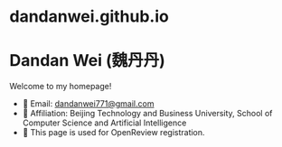 # dandanwei.github.io

# Dandan Wei (魏丹丹)

Welcome to my homepage!

- 📧 Email: dandanwei771@gmail.com
- 🏫 Affiliation: Beijing Technology and Business University, School of Computer Science and Artificial Intelligence
- 📝 This page is used for OpenReview registration.
